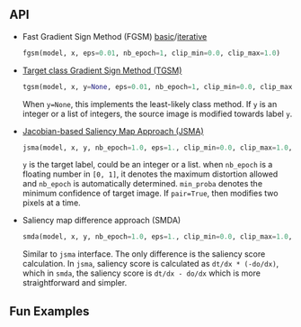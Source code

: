 ## API ##

- Fast Gradient Sign Method
  (FGSM)
  [basic](https://arxiv.org/abs/1412.6572)/[iterative](https://arxiv.org/abs/1607.02533)

    ```python
    fgsm(model, x, eps=0.01, nb_epoch=1, clip_min=0.0, clip_max=1.0)
    ```

- [Target class Gradient Sign Method (TGSM)](https://arxiv.org/abs/1607.02533)

    ```python
    tgsm(model, x, y=None, eps=0.01, nb_epoch=1, clip_min=0.0, clip_max=1.0)
    ```

    When `y=None`, this implements the least-likely class method.  If
    `y` is an integer or a list of integers, the source image is
    modified towards label `y`.

- [Jacobian-based Saliency Map Approach (JSMA)](https://arxiv.org/abs/1511.07528)

    ```python
    jsma(model, x, y, nb_epoch=1.0, eps=1., clip_min=0.0, clip_max=1.0, pair=False, min_proba=0.0)
    ```

    `y` is the target label, could be an integer or a list.  when
    `nb_epoch` is a floating number in `[0, 1]`, it denotes the
    maximum distortion allowed and `nb_epoch` is automatically
    determined.  `min_proba` denotes the minimum confidence of target
    image.  If `pair=True`, then modifies two pixels at a time.

- Saliency map difference approach (SMDA)

    ```python
    smda(model, x, y, nb_epoch=1.0, eps=1., clip_min=0.0, clip_max=1.0, min_proba=0.0)
    ```

    Similar to `jsma` interface.  The only difference is the saliency
    score calculation.  In `jsma`, saliency score is calculated as
    `dt/dx * (-do/dx)`, which in `smda`, the saliency score is
    `dt/dx - do/dx` which is more straightforward and simpler.

## Fun Examples ##
